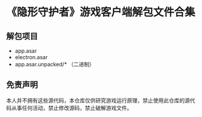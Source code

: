 # 《隐形守护者》游戏客户端解包文件合集

## 解包项目

- app.asar
- electron.asar
- app.asar.unpacked/* （二进制）

## 免责声明

本人并不拥有这些源代码，本仓库仅供研究游戏运行原理，禁止使用此仓库的源代码从事任何活动，禁止修改源码，禁止破解游戏文件。
